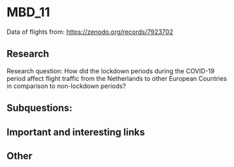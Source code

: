 # MBD_11

Data of flights from: https://zenodo.org/records/7923702

## Research

Research question: How did the lockdown periods during the COVID-19 period affect flight traffic from the Netherlands to other European Countries in comparison to non-lockdown periods?

Subquestions:
- 

## Important and interesting links

## Other
